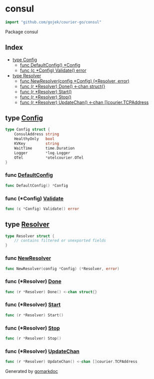 <!-- Code generated by gomarkdoc. DO NOT EDIT -->

# consul

```go
import "github.com/gojek/courier-go/consul"
```

Package consul

## Index

- [type Config](#Config)
  - [func DefaultConfig\(\) \*Config](#DefaultConfig)
  - [func \(c \*Config\) Validate\(\) error](#Config.Validate)
- [type Resolver](#Resolver)
  - [func NewResolver\(config \*Config\) \(\*Resolver, error\)](#NewResolver)
  - [func \(r \*Resolver\) Done\(\) \<\-chan struct\{\}](#Resolver.Done)
  - [func \(r \*Resolver\) Start\(\)](#Resolver.Start)
  - [func \(r \*Resolver\) Stop\(\)](#Resolver.Stop)
  - [func \(r \*Resolver\) UpdateChan\(\) \<\-chan \[\]courier.TCPAddress](#Resolver.UpdateChan)


<a name="Config"></a>
## type [Config](https://github.com/gojek/courier-go/blob/main/consul/config.go#L11-L18)



```go
type Config struct {
    ConsulAddress string
    HealthyOnly   bool
    KVKey         string
    WaitTime      time.Duration
    Logger        *log.Logger
    OTel          *otelcourier.OTel
}
```

<a name="DefaultConfig"></a>
### func [DefaultConfig](https://github.com/gojek/courier-go/blob/main/consul/config.go#L20)

```go
func DefaultConfig() *Config
```



<a name="Config.Validate"></a>
### func \(\*Config\) [Validate](https://github.com/gojek/courier-go/blob/main/consul/config.go#L28)

```go
func (c *Config) Validate() error
```



<a name="Resolver"></a>
## type [Resolver](https://github.com/gojek/courier-go/blob/main/consul/resolver.go#L33-L60)



```go
type Resolver struct {
    // contains filtered or unexported fields
}
```

<a name="NewResolver"></a>
### func [NewResolver](https://github.com/gojek/courier-go/blob/main/consul/resolver.go#L62)

```go
func NewResolver(config *Config) (*Resolver, error)
```



<a name="Resolver.Done"></a>
### func \(\*Resolver\) [Done](https://github.com/gojek/courier-go/blob/main/consul/resolver.go#L157)

```go
func (r *Resolver) Done() <-chan struct{}
```



<a name="Resolver.Start"></a>
### func \(\*Resolver\) [Start](https://github.com/gojek/courier-go/blob/main/consul/resolver.go#L165)

```go
func (r *Resolver) Start()
```



<a name="Resolver.Stop"></a>
### func \(\*Resolver\) [Stop](https://github.com/gojek/courier-go/blob/main/consul/resolver.go#L161)

```go
func (r *Resolver) Stop()
```



<a name="Resolver.UpdateChan"></a>
### func \(\*Resolver\) [UpdateChan](https://github.com/gojek/courier-go/blob/main/consul/resolver.go#L153)

```go
func (r *Resolver) UpdateChan() <-chan []courier.TCPAddress
```



Generated by [gomarkdoc](https://github.com/princjef/gomarkdoc)
